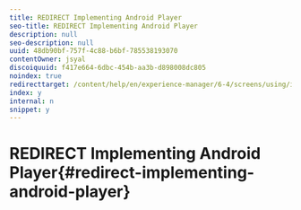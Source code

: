 ```yaml
---
title: REDIRECT Implementing Android Player
seo-title: REDIRECT Implementing Android Player
description: null
seo-description: null
uuid: 48db90bf-757f-4c88-b6bf-785538193070
contentOwner: jsyal
discoiquuid: f417e664-6dbc-454b-aa3b-d898008dc805
noindex: true
redirecttarget: /content/help/en/experience-manager/6-4/screens/using/implementing-android-player
index: y
internal: n
snippet: y
---
```


# REDIRECT Implementing Android Player{#redirect-implementing-android-player}

